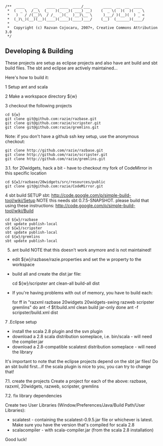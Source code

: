     /**  ____    __    ____  ____  ____/___      ____  __  __  ____
     *  (  _ \  /__\  (_   )(_  _)( ___) __)    (  _ \(  )(  )(  _ \
     *   )   / /(__)\  / /_  _)(_  )__)\__ \     )___/ )(__)(  ) _ <
     *  (_)\_)(__)(__)(____)(____)(____)___/    (__)  (______)(____/
     *                      
     *  Copyright (c) Razvan Cojocaru, 2007+, Creative Commons Attribution 3.0
     */

Developing & Building
---------------------

These projects are setup as eclipse projects and also have ant build and sbt build files. 
The sbt and eclipse are actively maintained...


Here's how to build it:

1 Setup ant and scala

2 Make a workspace directory ${w}

3 checkout the following projects

    cd ${w}
    git clone git@github.com:razie/razbase.git
    git clone git@github.com:razie/scripster.git
    git clone git@github.com:razie/gremlins.git

Note: if you don't have a github ssh key setup, use the anonymous checkout:

    git clone http://github.com/razie/razbase.git
    git clone http://github.com/razie/scripster.git
    git clone http://github.com/razie/gremlins.git

3.1. for 20widgets, hack a bit - have to checkout my fork of CodeMirror in this specific location

    cd ${w}/razbase/20widgets/src/resources/public
    git clone git@github.com:razie/CodeMirror.git

4 sbt build
SETUP sbt: http://code.google.com/p/simple-build-tool/wiki/Setup
NOTE this needs sbt 0.7.5-SNAPSHOT. please build that using these instructions: http://code.google.com/p/simple-build-tool/wiki/Build

    cd ${w}/razbase
    sbt update publish-local
    cd ${w}/scripster
    sbt update publish-local
    cd ${w}/gremlins
    sbt update publish-local
                
5. ant build NOTE that this doesn't work anymore and is not maintained!

-  edit ${w}/razbase/razie.properties and set the w property to the workspace

-  build all and create the dist jar file:

    cd ${w}/scripster
    ant clean-all build-all dist

-  If you're having problems with out of memory, you have to build each:

    for ff in "razxml razbase 20widgets 20widgets-swing razweb scripster gremlins"
    do
      ant -f $f/build.xml clean build jar-only
    done
    ant -f scripster/build.xml dist

7 .Eclipse setup

   * install the scala 2.8 plugin and the svn plugin
   * download a 2.8 scala distribution someplace, i.e. bin/scala - will need the complier.jar
   * download a 2.8-compatible scalatest distribution someplace - will need the library 
   
   It's important to note that the eclipse projects depend on the sbt jar files! 
   Do an sbt build first...if the scala plugin is nice to you, you can try to change that!
   
7.1. create the projects
   Create a project for each of the above: razbase, razxml, 20widgets, razweb, scripster, gremlins

7.2. fix library dependencies

   Create two User Libraries (Window/Preferences/Java/Build Path/User Libraries):
   * scalatest - containing the scalatest-0.9.5.jar file or whichever is latest. Make sure you have the version that's compiled for scala 2.8
   * scalacompiler - with scala-compiler.jar (from the scala 2.8 installation) 


Good luck!

